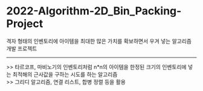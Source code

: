 # 2022-Algorithm-2D_Bin_Packing-Project
격자 형태의 인벤토리에 아이템을 최대한 많은 가치를 확보하면서 우겨 넣는 알고리즘 개발 프로젝트
<hr>
>> 타르코프, 마비노기의 인벤토리처럼 n*n의 아이템을 한정된 크기의 인벤토리에 넣는 최적해의 근사값을 구하는 시도를 하는 알고리즘<br>
>> 그리디 알고리즘, 연결 리스트, 합병 정렬 등을 활용
